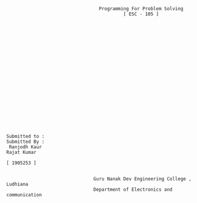                                       Programming For Problem Solving
                                               [ ESC - 105 ]
                                               
                                               
                                               
                                               
                                               
                                               
                                               
                                               
                                               
                                               
                                               
                                                
                                                
                                                
                                                
                                                
                                                
                                               
      
      
      
      
    Submitted to :                                                                               Submitted By :
     Ranjodh Kaur                                                                                  Rajat Kumar            
                                                                                                  [ 1905253 ]                    
                                                 
                                                 
                                    Guru Nanak Dev Engineering College , Ludhiana
                                    Department of Electronics and communication 
